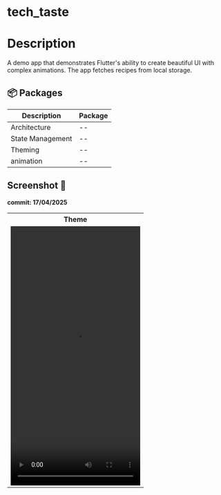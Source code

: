 # tech_taste

# Description
A demo app that demonstrates Flutter's ability to create beautiful UI with complex animations.
The app fetches recipes from local storage.

## 📦 Packages 
| Description    |   Package |
| ---------| -------|
| Architecture | --
| State Management |  --
| Theming | --
| animation | --

## Screenshot 📸


**commit: 17/04/2025**

<table>
<tr>
<th>Theme</th>
</tr>
<tr>
<td><video src="https://github.com/user-attachments/assets/a4200842-d4fa-4797-8145-75607bf2e7e8" height="600" width="300"></td>

</tr>
</table>





